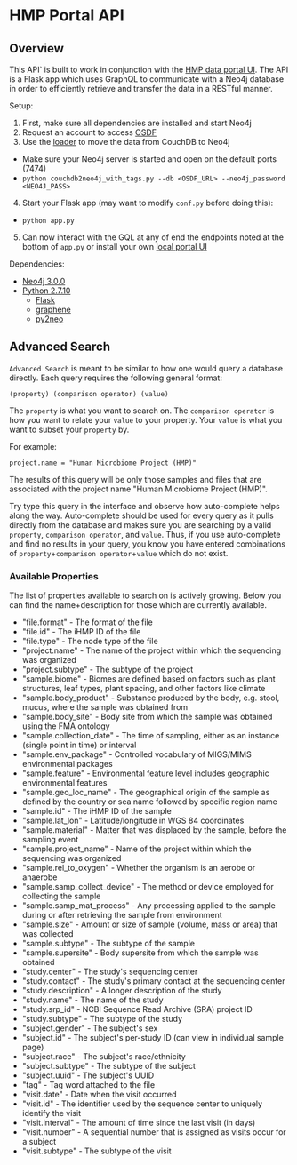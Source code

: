 # HMP Portal API

## Overview

This API` is built to work in conjunction with the [HMP data portal UI]( https://github.com/jmatsumura/portal-ui). The API is a Flask app which uses GraphQL to communicate with a Neo4j database in order to efficiently retrieve and transfer the data in a RESTful manner. 

Setup:
1. First, make sure all dependencies are installed and start Neo4j
2. Request an account to access [OSDF](http://osdf.igs.umaryland.edu/)
3. Use the [loader](https://github.com/jmatsumura/iHMPDCC_new_fxns/blob/master/OSDF_to_Neo4j/couchdb2neo4j_with_tags.py) to move the data from CouchDB to Neo4j
 * Make sure your Neo4j server is started and open on the default ports (7474)
 * `python couchdb2neo4j_with_tags.py --db <OSDF_URL> --neo4j_password <NEO4J_PASS>`
4. Start your Flask app (may want to modify `conf.py` before doing this):
 * `python app.py`
5. Can now interact with the GQL at any of end the endpoints noted at the bottom of `app.py` or install your own [local portal UI]( https://github.com/jmatsumura/portal-ui)

Dependencies:
* [Neo4j 3.0.0](https://neo4j.com/release-notes/neo4j-3-0-0/)
* [Python 2.7.10](https://www.python.org/downloads/release/python-2710/)
  * [Flask](http://flask.pocoo.org/docs/0.12/installation/)
  * [graphene](http://docs.graphene-python.org/en/latest/quickstart/)
  * [py2neo](http://py2neo.org/v3/)

## Advanced Search

`Advanced Search` is meant to be similar to how one would query a database directly. Each query requires the following general format:
```
(property) (comparison operator) (value)
```
The `property` is what you want to search on. The `comparison operator` is how you want to relate your `value` to your property. Your `value` is what you want to subset your `property` by. 

For example:
```
project.name = "Human Microbiome Project (HMP)"
```
The results of this query will be only those samples and files that are associated with the project name "Human Microbiome Project (HMP)". 

Try type this query in the interface and observe how auto-complete helps along the way. Auto-complete should be used for every query as it pulls directly from the database and makes sure you are searching by a valid `property`, `comparison operator`, and `value`. Thus, if you use auto-complete and find no results in your query, you know you have entered combinations of `property`+`comparison operator`+`value` which do not exist.

### Available Properties

The list of properties available to search on is actively growing. Below you can find the name+description for those which are currently available.

* "file.format" - The format of the file
* "file.id" - The iHMP ID of the file
* "file.type" - The node type of the file
* "project.name" - The name of the project within which the sequencing was organized
* "project.subtype" - The subtype of the project
* "sample.biome" - Biomes are defined based on factors such as plant structures, leaf types, plant spacing, and other factors like climate
* "sample.body_product" - Substance produced by the body, e.g. stool, mucus, where the sample was obtained from
* "sample.body_site" - Body site from which the sample was obtained using the FMA ontology
* "sample.collection_date" - The time of sampling, either as an instance (single point in time) or interval
* "sample.env_package" - Controlled vocabulary of MIGS/MIMS environmental packages
* "sample.feature" - Environmental feature level includes geographic environmental features
* "sample.geo_loc_name" - The geographical origin of the sample as defined by the country or sea name followed by specific region name
* "sample.id" - The iHMP ID of the sample
* "sample.lat_lon" - Latitude/longitude in WGS 84 coordinates
* "sample.material" - Matter that was displaced by the sample, before the sampling event
* "sample.project_name" - Name of the project within which the sequencing was organized
* "sample.rel_to_oxygen" - Whether the organism is an aerobe or anaerobe
* "sample.samp_collect_device" - The method or device employed for collecting the sample
* "sample.samp_mat_process" - Any processing applied to the sample during or after retrieving the sample from environment
* "sample.size" - Amount or size of sample (volume, mass or area) that was collected
* "sample.subtype" - The subtype of the sample
* "sample.supersite" - Body supersite from which the sample was obtained
* "study.center" - The study's sequencing center
* "study.contact" - The study's primary contact at the sequencing center
* "study.description" - A longer description of the study
* "study.name" - The name of the study
* "study.srp_id" - NCBI Sequence Read Archive (SRA) project ID
* "study.subtype" - The subtype of the study
* "subject.gender" - The subject's sex
* "subject.id" - The subject's per-study ID (can view in individual sample page)
* "subject.race" - The subject's race/ethnicity
* "subject.subtype" - The subtype of the subject
* "subject.uuid" - The subject's UUID
* "tag" - Tag word attached to the file
* "visit.date" - Date when the visit occurred
* "visit.id" - The identifier used by the sequence center to uniquely identify the visit
* "visit.interval" - The amount of time since the last visit (in days)
* "visit.number" - A sequential number that is assigned as visits occur for a subject
* "visit.subtype" - The subtype of the visit

